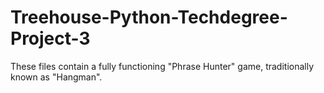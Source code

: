 # Treehouse-Python-Techdegree-Project-3
These files contain a fully functioning "Phrase Hunter" game, traditionally known as "Hangman".
